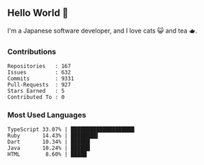 ## Hello World 👋

I'm a Japanese software developer, and I love cats 😺 and tea 🫖.

### Contributions

    Repositories   : 167
    Issues         : 632
    Commits        : 9331
    Pull-Requests  : 927
    Stars Earned   : 5
    Contributed To : 0

### Most Used Languages

    TypeScript 33.07% | ████████████████████
    Ruby       14.43% | ████████▌
    Dart       10.34% | ██████
    Java       10.24% | ██████
    HTML        8.60% | █████
